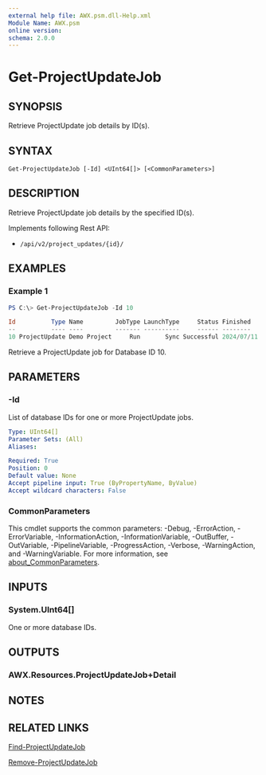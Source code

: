 ```yaml
---
external help file: AWX.psm.dll-Help.xml
Module Name: AWX.psm
online version:
schema: 2.0.0
---
```


# Get-ProjectUpdateJob

## SYNOPSIS
Retrieve ProjectUpdate job details by ID(s).

## SYNTAX

```
Get-ProjectUpdateJob [-Id] <UInt64[]> [<CommonParameters>]
```

## DESCRIPTION
Retrieve ProjectUpdate job details by the specified ID(s).

Implements following Rest API:  
- `/api/v2/project_updates/{id}/`  

## EXAMPLES

### Example 1
```powershell
PS C:\> Get-ProjectUpdateJob -Id 10

Id          Type Name         JobType LaunchType     Status Finished           Elapsed LaunchedBy               Template             Note
--          ---- ----         ------- ----------     ------ --------           ------- ----------               --------             ----
10 ProjectUpdate Demo Project     Run       Sync Successful 2024/07/11 9:27:49    1.39 [project][6]Demo Project [6][git]Demo Project {[Branch, ], [Revision, ****], [Url, https://***]}
```

Retrieve a ProjectUpdate job for Database ID 10.

## PARAMETERS

### -Id
List of database IDs for one or more ProjectUpdate jobs.

```yaml
Type: UInt64[]
Parameter Sets: (All)
Aliases:

Required: True
Position: 0
Default value: None
Accept pipeline input: True (ByPropertyName, ByValue)
Accept wildcard characters: False
```

### CommonParameters
This cmdlet supports the common parameters: -Debug, -ErrorAction, -ErrorVariable, -InformationAction, -InformationVariable, -OutBuffer, -OutVariable, -PipelineVariable, -ProgressAction, -Verbose, -WarningAction, and -WarningVariable. For more information, see [about_CommonParameters](http://go.microsoft.com/fwlink/?LinkID=113216).

## INPUTS

### System.UInt64[]
One or more database IDs.

## OUTPUTS

### AWX.Resources.ProjectUpdateJob+Detail
## NOTES

## RELATED LINKS

[Find-ProjectUpdateJob](Find-ProjectUpdateJob.md)

[Remove-ProjectUpdateJob](Remove-ProjectUpdateJob.md)
